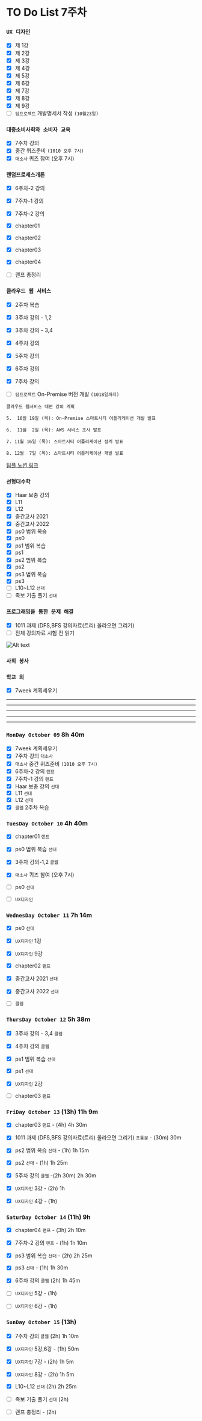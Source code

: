 # TO Do List 7주차

### `UX 디자인` 
- [x] 제 1강
- [x] 제 2강
- [x] 제 3강
- [x] 제 4강
- [x] 제 5강
- [x] 제 6강
- [x] 제 7강
- [x] 제 8강
- [x] 제 9강
- [ ] `팀프로젝트` 개발명세서 작성 `(10월23일)`

### `대중소비사회와 소비자 교육`
- [x] 7주차 강의
- [x] 중간 퀴즈준비 `(1010 오후 7시)`
- [x] `대소사` 퀴즈 참여 (오후 7시)

### `랜덤프로세스개론`
- [x] 6주차-2 강의 
- [x] 7주차-1 강의 
- [x] 7주차-2 강의
- [x] chapter01
- [x] chapter02
- [x] chapter03
- [x] chapter04
- [ ] 랜프 총정리


### `클라우드 웹 서비스`
- [x] 2주차 복습
- [x] 3주차 강의 - 1,2
- [x] 3주차 강의 - 3,4
- [x] 4주차 강의
- [x] 5주차 강의
- [x] 6주차 강의
- [x] 7주차 강의
- [ ] `팀프로젝트` On-Premise 버전 개발 `(1018일까지)`


```
클라우드 웹서비스 대면 강의 계획

5.  10월 19일 (목): On-Premise 스마트시티 어플리케이션 개발 발표

6.  11월  2일 (목): AWS 서비스 조사 발표

7. 11월 16일 (목): 스마트시티 어플리케이션 설계 발표

8. 12월  7일 (목): 스마트시티 어플리케이션 개발 발표
```
[팀플 노션 링크](https://www.notion.so/Cloud-Web-Service-Team-Project-cb7f98e2e37c43fd98b7937e0d5018c5)

### `선형대수학`
- [x] Haar 보충 강의
- [x] L11
- [x] L12
- [x] 중간고사 2021
- [x] 중간고사 2022
- [x] ps0 범위 복습
- [x] ps0
- [x] ps1 범위 복습
- [x] ps1
- [x] ps2 범위 복습
- [x] ps2
- [x] ps3 범위 복습
- [x] ps3
- [ ] L10~L12 `선대`
- [ ] 족보 기출 풀기 `선대`

### `프로그래밍을 통한 문제 해결`
- [x] 1011 과제 (DFS,BFS 강의자료(트리) 올라오면 그리기)
- [ ] 전체 강의자료 시험 전 읽기

![Alt text](%E1%84%91%E1%85%B3%E1%84%90%E1%85%A9%E1%86%BC%E1%84%86%E1%85%AE%E1%86%AB%E1%84%80%E1%85%A1%E1%86%BC%E1%84%8B%E1%85%B4%E1%84%80%E1%85%A8%E1%84%92%E1%85%AC%E1%86%A8%E1%84%89%E1%85%A5.png)

### `사회 봉사`


### `학교 외`
- [x] 7week 계획세우기

---
---
---
---
---

### `MonDay October 09` 8h 40m
- [x] 7week 계획세우기
- [x] 7주차 강의    `대소사`
- [x] `대소사` 중간 퀴즈준비 `(1010 오후 7시)`
- [x] 6주차-2 강의 `랜프`
- [x] 7주차-1 강의 `랜프`
- [x] Haar 보충 강의 `선대`
- [x] L11   `선대`
- [x] L12   `선대`
- [x] `클웹` 2주차 복습

### `TuesDay October 10` 4h 40m
- [x] chapter01 `랜프`
- [x] ps0 범위 복습 `선대`
- [x] 3주차 강의-1,2 `클웹`
- [x] `대소사` 퀴즈 참여 (오후 7시)

- [ ] ps0   `선대`
- [ ] `UX디자인`

### `WednesDay October 11` 7h 14m
- [x] ps0   `선대`
- [x] `UX디자인` 1강
- [x] `UX디자인` 9강
- [x] chapter02 `랜프`
- [x] 중간고사 2021 `선대`
- [x] 중간고사 2022 `선대`

- [ ] `클웹`

### `ThursDay October 12` 5h 38m
- [x] 3주차 강의 - 3,4  `클웹`
- [x] 4주차 강의    `클웹`
- [x] ps1 범위 복습 `선대`
- [x] ps1   `선대`
- [x] `UX디자인` 2강

- [ ] chapter03 `랜프`

### `FriDay October 13` (13h) 11h 9m
- [x] chapter03 `랜프` - (4h) 4h 30m 

- [x] 1011 과제 (DFS,BFS 강의자료(트리) 올라오면 그리기) `프통문` - (30m) 30m
- [x] ps2 범위 복습 `선대` - (1h) 1h 15m
- [x] ps2   `선대` - (1h) 1h 25m
- [x] 5주차 강의    `클웹`  -(2h 30m) 2h 30m
- [x] `UX디자인` 3강    - (2h) 1h
- [X] `UX디자인` 4강    - (1h) 

### `SaturDay October 14` (11h) 9h
- [x] chapter04 `랜프` - (3h) 2h 10m 
- [x] 7주차-2 강의 `랜프` - (1h) 1h 10m
- [x] ps3 범위 복습 `선대` - (2h) 2h 25m
- [x] ps3   `선대`  - (1h)  1h 30m
- [x] 6주차 강의    `클웹`  (2h)   1h 45m 

- [ ] `UX디자인` 5강    - (1h)
- [ ] `UX디자인` 6강    - (1h)

### `SunDay October 15` (13h)
- [x] 7주차 강의    `클웹` (2h) 1h 10m
- [x] `UX디자인` 5강,6강   - (1h) 50m
- [x] `UX디자인` 7강    - (2h) 1h 5m
- [x] `UX디자인` 8강    - (2h) 1h 5m
- [x] L10~L12 `선대` (2h) 2h 25m
- [ ] 족보 기출 풀기 `선대` (2h)
- [ ] 랜프 총정리       - (2h)

